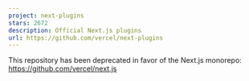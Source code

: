 ```yaml
---
project: next-plugins
stars: 2672
description: Official Next.js plugins
url: https://github.com/vercel/next-plugins
---
```


This repository has been deprecated in favor of the Next.js monorepo: https://github.com/vercel/next.js
